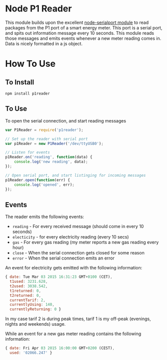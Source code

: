 # Node P1 Reader

This module builds upon the excellent [node-serialport module](https://github.com/voodootikigod/node-serialport) to read packages from the P1 port of a smart energy meter. This port is a serial port, and spits out information message every 10 seconds. This module reads those messages and emits events whenever a new meter reading comes in. Data is nicely formatted in a js object.

How To Use
==========

To Install
----------

```
npm install p1reader
```

To Use
------

To open the serial connection, and start reading messages

```js
var P1Reader = require('p1reader');

// Set up the reader with serial port
var p1Reader = new P1Reader('/dev/ttyUSB0');

// Listen for events
p1Reader.on('reading', function(data) {
    console.log('new reading', data);
});

// Open serial port, and start listinging for incoming messages
p1Reader.open(function(err) {
    console.log('opened', err);
});

```

Events
------

The reader emits the following events:

* `reading` - For every received message (should come in every 10 seconds)
* `electicity` -  for every electricity reading (every 10 secs)
* `gas` - For every gas reading (my meter reports a new gas reading every hour)
* `close` - When the serial connection gets closed for some reason
* `error` - When the serial connection emits an error

An event for electricity gets emitted with the following information:

```js
{ date: Tue Mar 03 2015 16:31:23 GMT+0100 (CET),
  t1used: 3231.628,
  t2used: 3038.542,
  t1returned: 0,
  t2returned: 0,
  currentTarif: 2,
  currentlyUsing: 140,
  currentlyReturning: 0 }
```

In my case tarif 2 is during peak times, tarif 1 is my off-peak (evenings, nights and weekends) usage.

While an event for a new gas meter reading contains the following information:

```js
{ date: Fri Apr 03 2015 16:00:00 GMT+0200 (CEST),
  used: '02066.247' }
```
